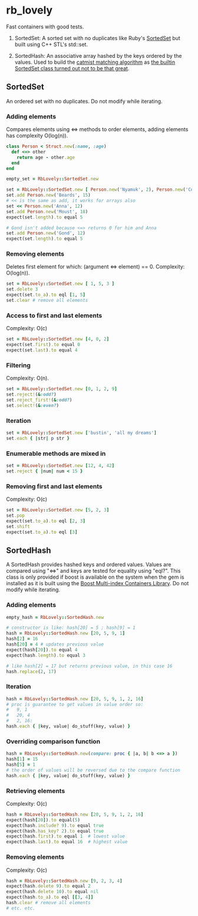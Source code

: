 # rb\_lovely

Fast containers with good tests.

1. SortedSet: A sorted set with no duplicates like Ruby's [SortedSet](http://ruby-doc.org/stdlib-1.9.3/libdoc/set/rdoc/SortedSet.html) but built using C++ STL's std::set.

2. SortedHash: An associative array hashed by the keys ordered by the values. Used to build the [catmist matching algorithm](http://catmist.com) as [the builtin SortedSet class turned out not to be that great](http://architecturalatrocities.com/post/23659800703/the-ruby-standard-library-is-a-disgracene).

## SortedSet

An ordered set with no duplicates. Do not modify while iterating.

### Adding elements
Compares elements using <=> methods to order elements, adding elements has complexity O(log(n)).
```ruby
class Person < Struct.new(:name, :age)
  def <=> other
    return age - other.age
  end
end

empty_set = RbLovely::SortedSet.new

set = RbLovely::SortedSet.new [ Person.new('Nyamuk', 2), Person.new('Cold Rain', 9999) ]
set.add Person.new('Beards', 15)
# << is the same as add, it works for arrays also
set << Person.new('Anna', 12)
set.add Person.new('Moust', 18)
expect(set.length).to equal 5

# Gond isn't added because <=> returns 0 for him and Anna
set.add Person.new('Gond', 12)
expect(set.length).to equal 5
```

### Removing elements

Deletes first element for which: (argument <=> element) == 0. Complexity: O(log(n)).
```ruby
set = RbLovely::SortedSet.new [ 1, 5, 3 ]
set.delete 3
expect(set.to_a).to eql [1, 5]
set.clear # remove all elements
```

### Access to first and last elements
Complexity: O(c)
```ruby
set = RbLovely::SortedSet.new [4, 0, 2]
expect(set.first).to equal 0
expect(set.last).to equal 4
```

### Filtering
Complexity: O(n).
```ruby
set = RbLovely::SortedSet.new [0, 1, 2, 9]
set.reject!(&:odd?)
set.reject_first!(&:odd?)
set.select!(&:even?)
```

### Iteration
```ruby
set = RbLovely::SortedSet.new ['bustin', 'all my dreams']
set.each { |str| p str }
```

### Enumerable methods are mixed in
```ruby
set = RbLovely::SortedSet.new [12, 4, 42]
set.reject { |num| num < 15 }
```

### Removing first and last elements
Complexity: O(c)
```ruby
set = RbLovely::SortedSet.new [5, 2, 3]
set.pop
expect(set.to_a).to eql [2, 3]
set.shift
expect(set.to_a).to eql [3]
```

## SortedHash
A SortedHash provides hashed keys and ordered values. Values are compared using "<=>" and keys are tested for equality using "eql?". This class is only provided if boost is available on the system when the gem is installed as it is built using the [Boost Multi-index Containers Library](http://www.boost.org/doc/libs/1_56_0/libs/multi_index/doc/index.html). Do not modify while iterating.

### Adding elements
```ruby
empty_hash = RbLovely::SortedHash.new

# constructor is like: hash[20] = 5 ; hash[9] = 1
hash = RbLovely::SortedHash.new [20, 5, 9, 1]
hash[2] = 16
hash[20] = 4 # updates previous value
expect(hash[20]).to equal 4
expect(hash.length).to equal 3

# like hash[2] = 17 but returns previous value, in this case 16
hash.replace(2, 17)
```

### Iteration
```ruby
hash = RbLovely::SortedHash.new [20, 5, 9, 1, 2, 16]
# proc is guarantee to get values in value order so:
#   9, 1
#   20, 4
#   2, 16:
hash.each { |key, value| do_stuff(key, value) }
```

### Overriding comparison function
```ruby
hash = RbLovely::SortedHash.new(compare: proc { |a, b| b <=> a })
hash[1] = 15
hash[5] = 1
# the order of values will be reversed due to the compare function
hash.each { |key, value| do_stuff(key, value) }
```

### Retrieving elements
Complexity: O(c)
```ruby
hash = RbLovely::SortedHash.new [20, 5, 9, 1, 2, 16]
expect(hash[20]).to equal(5)
expect(hash.include? 9).to equal true
expect(hash.has_key? 2).to equal true
expect(hash.first).to equal 1  # lowest value
expect(hash.last).to equal 16  # highest value
```

### Removing elements
Complexity: O(c)
```ruby
hash = RbLovely::SortedHash.new [9, 2, 3, 4]
expect(hash.delete 9).to equal 2
expect(hash.delete 10).to equal nil
expect(hash.to_a).to eql [[3, 4]]
hash.clear # remove all elements
# etc. etc.
```

